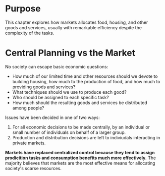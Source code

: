 # Purpose

This chapter explores how markets allocates food, housing, and other goods and services, usually with remarkable efficiency despite the complexity of the tasks. 

# Central Planning vs the Market

No society can escape basic economic questions:
* How much of our limited time and other resources should we devote to building housing, how much to the production of food, and how much to providing goods and services?
* What techniques should we use to produce each good?
* Who should be assigned to each specific task?
* How much should the resulting goods and services be distributed among people?

Issues have been decided in one of two ways:
1. For all economic decisions to be made centrally, by an individual or small number of individuals on behalf of a larger group.
2. Production and distribution decisions are left to indiviudals interacting in private markets.

**Markets have replaced centralized control because they tend to assign prodicition tasks and consumption benefits much more effectively.** The majority believes that markets are the most effective means for allocating society's scarse resources.

